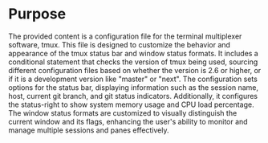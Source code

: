 # Purpose
The provided content is a configuration file for the terminal multiplexer software, tmux. This file is designed to customize the behavior and appearance of the tmux status bar and window status formats. It includes a conditional statement that checks the version of tmux being used, sourcing different configuration files based on whether the version is 2.6 or higher, or if it is a development version like "master" or "next". The configuration sets options for the status bar, displaying information such as the session name, host, current git branch, and git status indicators. Additionally, it configures the status-right to show system memory usage and CPU load percentage. The window status formats are customized to visually distinguish the current window and its flags, enhancing the user's ability to monitor and manage multiple sessions and panes effectively.
